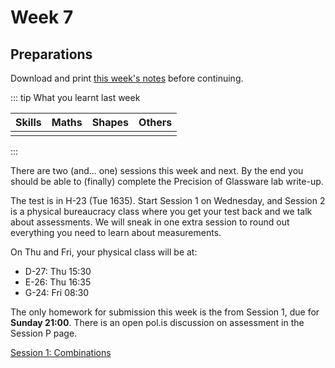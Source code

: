 # Week 7

## Preparations

Download and print [this week's notes](/resources/worksheets/Y1-week7-notes-S1.pdf) before continuing.

<Foldable>

::: tip What you learnt last week

<center>

|  Skills   |   Maths   |   Shapes  |  Others  |
|:---------:|:---------:|:---------:|:--------:|
|           |           |           |          |

</center>

:::

</Foldable>

There are two (and... one) sessions this week and next.  By the end you should be able to (finally) complete the Precision of Glassware lab write-up.

The test is in H-23 (Tue 1635).  Start Session 1 on Wednesday, and Session 2 is a physical bureaucracy class where you get your test back and we talk about assessments.  We will sneak in one extra session to round out everything you need to learn about measurements.

On Thu and Fri, your physical class will be at:

* D-27: Thu 15:30
* E-26: Thu 16:35
* G-24: Fri 08:30

The only homework for submission this week is the from Session 1, due for **Sunday 21:00**.  There is an open pol.is discussion on assessment in the Session P page.

<a href="./Session1" class="el-button el-button--success">Session 1: Combinations </a>

<!-- <a href="./Session2" class="el-button el-button--success">Session 2: Many Many</a> -->

<!-- ## Class Collage

In this section I will post a selection of the homework your class submitted.  Check back next week! -->